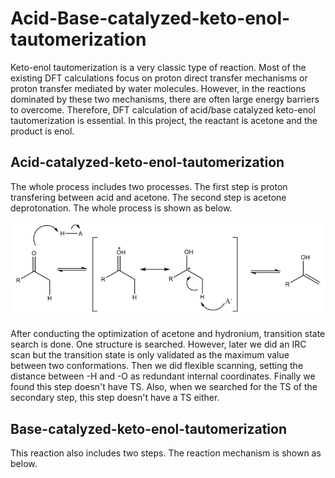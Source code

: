# Acid-Base-catalyzed-keto-enol-tautomerization
Keto-enol tautomerization is a very classic type of reaction. Most of the existing DFT calculations focus on proton direct transfer mechanisms or proton transfer mediated by water molecules. However, in the reactions dominated by these two mechanisms, there are often large energy barriers to overcome. Therefore, DFT calculation of acid/base catalyzed keto-enol tautomerization is essential.
In this project, the reactant is acetone and the product is enol.
## Acid-catalyzed-keto-enol-tautomerization
The whole process includes two processes. The first step is proton transfering between acid and acetone. The second step is acetone deprotonation. The whole process is shown as below.

![image](https://github.com/senopiano/Acid-Base-catalyzed-keto-enol-tautomerization/blob/main/Acid%20mechanism.png)

After conducting the optimization of acetone and hydronium, transition state search is done. One structure is searched. However, later we did an IRC scan but the transition state is only validated as the maximum value between two conformations. Then we did flexible scanning, setting the distance between -H and -O as redundant internal coordinates. Finally we found this step doesn't have TS. Also, when we searched for the TS of the secondary step, this step doesn't have a TS either.
## Base-catalyzed-keto-enol-tautomerization
This reaction also includes two steps. The reaction mechanism is shown as below.

